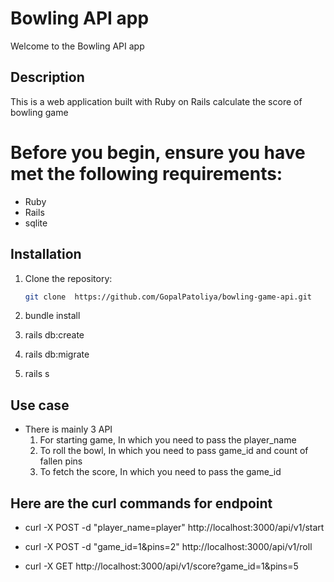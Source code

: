 # Bowling API app

Welcome to the Bowling API app
## Description

This is a web application built with Ruby on Rails calculate the score of bowling game

# Before you begin, ensure you have met the following requirements:

- Ruby
- Rails
- sqlite

## Installation

1. Clone the repository:
   ```bash
   git clone  https://github.com/GopalPatoliya/bowling-game-api.git

2. bundle install

3. rails db:create

4. rails db:migrate

5. rails s

## Use case

- There is mainly 3 API
  1. For starting game, In which you need to pass the player_name
  2. To roll the bowl, In which you need to pass game_id and count of fallen pins
  3. To fetch the score, In which you need to pass the game_id

## Here are the curl commands for endpoint

  - curl -X POST -d "player_name=player" http://localhost:3000/api/v1/start

  - curl -X POST -d "game_id=1&pins=2" http://localhost:3000/api/v1/roll

  - curl -X GET http://localhost:3000/api/v1/score?game_id=1&pins=5
